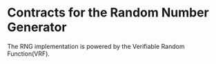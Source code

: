 # Contracts for the Random Number Generator

The RNG implementation is powered by the Verifiable Random Function(VRF).
